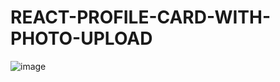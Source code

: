 # REACT-PROFILE-CARD-WITH-PHOTO-UPLOAD
![image](https://github.com/Harikrishnasinh/REACT-PROFILE-CARD-WITH-PHOTO-UPLOAD/assets/106742344/4f1d9b3f-3568-4a90-b615-4cb3ed2ed245)
